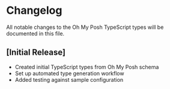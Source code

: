 # Changelog

All notable changes to the Oh My Posh TypeScript types will be documented in this file.

## [Initial Release]

- Created initial TypeScript types from Oh My Posh schema
- Set up automated type generation workflow
- Added testing against sample configuration
